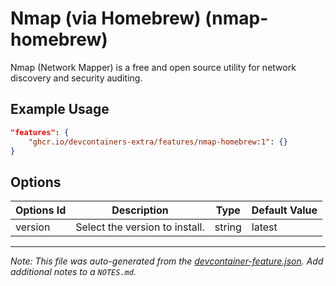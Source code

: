 
# Nmap (via Homebrew) (nmap-homebrew)

Nmap (Network Mapper) is a free and open source utility for network discovery and security auditing.

## Example Usage

```json
"features": {
    "ghcr.io/devcontainers-extra/features/nmap-homebrew:1": {}
}
```

## Options

| Options Id | Description | Type | Default Value |
|-----|-----|-----|-----|
| version | Select the version to install. | string | latest |



---

_Note: This file was auto-generated from the [devcontainer-feature.json](devcontainer-feature.json).  Add additional notes to a `NOTES.md`._
